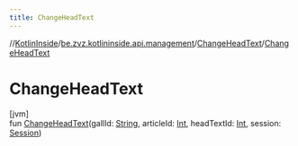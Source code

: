 ```yaml
---
title: ChangeHeadText
---
```

//[KotlinInside](../../../index.html)/[be.zvz.kotlininside.api.management](../index.html)/[ChangeHeadText](index.html)/[ChangeHeadText](-change-head-text.html)



# ChangeHeadText



[jvm]\
fun [ChangeHeadText](-change-head-text.html)(gallId: [String](https://kotlinlang.org/api/latest/jvm/stdlib/kotlin/-string/index.html), articleId: [Int](https://kotlinlang.org/api/latest/jvm/stdlib/kotlin/-int/index.html), headTextId: [Int](https://kotlinlang.org/api/latest/jvm/stdlib/kotlin/-int/index.html), session: [Session](../../be.zvz.kotlininside.session/-session/index.html))




